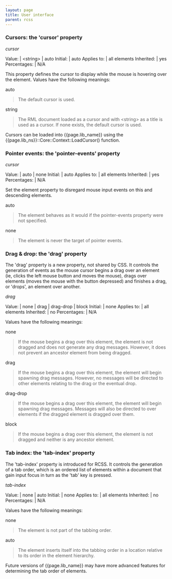 ```yaml
---
layout: page
title: User interface
parent: rcss
---
```


### Cursors: the 'cursor' property

*cursor*

Value: | \<string\> \| auto
Initial: | auto
Applies to: | all elements
Inherited: | yes
Percentages: | N/A

This property defines the cursor to display while the mouse is hovering over the element. Values have the following meanings:

auto
>The default cursor is used. 

string
>The RML document loaded as a cursor and with \<string\> as a title is used as a cursor. If none exists, the default cursor is used. 

Cursors can be loaded into {{page.lib_name}} using the {{page.lib_ns}}::Core::Context::LoadCursor() function.

### Pointer events: the 'pointer-events' property

*cursor*

Value: | auto \| none
Initial: | auto
Applies to: | all elements
Inherited: | yes
Percentages: | N/A

Set the element property to disregard mouse input events on this and descending elements.


auto
> The element behaves as it would if the pointer-events property were not specified.

none
> The element is never the target of pointer events.


### Drag & drop: the 'drag' property

The 'drag' property is a new property, not shared by CSS. It controls the generation of events as the mouse cursor begins a drag over an element (ie, clicks the left mouse button and moves the mouse), drags over elements (moves the mouse with the button depressed) and finishes a drag, or 'drops', an element over another.

*drag*

Value: | none \| drag \| drag-drop \| block
Initial: | none
Applies to: | all elements
Inherited: | no
Percentages: | N/A

Values have the following meanings:

none
>If the mouse begins a drag over this element, the element is not dragged and does not generate any drag messages. However, it does not prevent an ancestor element from being dragged. 

drag
>If the mouse begins a drag over this element, the element will begin spawning drag messages. However, no messages will be directed to other elements relating to the drag or the eventual drop. 

drag-drop
>If the mouse begins a drag over this element, the element will begin spawning drag messages. Messages will also be directed to over elements if the dragged element is dragged over them. 

block
>If the mouse begins a drag over this element, the element is not dragged and neither is any ancestor element. 

### Tab index: the 'tab-index' property

The 'tab-index' property is introduced for RCSS. It controls the generation of a tab order, which is an ordered list of elements within a document that gain input focus in turn as the 'tab' key is pressed.

*tab-index*

Value: | none \| auto
Initial: | none
Applies to: | all elements
Inherited: | no
Percentages: | N/A

Values have the following meanings:

none
>The element is not part of the tabbing order. 

auto
>The element inserts itself into the tabbing order in a location relative to its order in the element hierarchy. 

Future versions of {{page.lib_name}} may have more advanced features for determining the tab order of elements. 